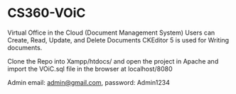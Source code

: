 # CS360-VOiC
Virtual Office in the Cloud (Document Management System)
Users can Create, Read, Update, and Delete Documents
CKEditor 5 is used for Writing documents.

Clone the Repo into Xampp/htdocs/ and open the project in Apache and
import the VOiC.sql file in the browser at localhost/8080 

Admin email: admin@gmail.com, 
password: Admin1234
